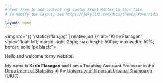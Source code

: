 ```yaml
---
# Feel free to add content and custom Front Matter to this file.
# To modify the layout, see https://jekyllrb.com/docs/themes/#overriding-theme-defaults

layout: home
---
```


<img src="{{ "/static/kflan.jpg" | relative_url }}" alt="Karle Flanagan" style="float: left; margin-right: 25px; max-height: 500px; max-width: 50%; border: solid 1px black;">

Hello and welcome to my website!  

My name is **Karle Flanagan** and I am a Teaching Assistant Professor in the [Department of Statistics](https://stat.illinois.edu/) at the [University of Illinois at Urbana-Champaign](https://illinois.edu/) (UIUC).  

